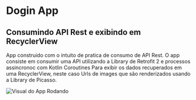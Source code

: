 # Dogin App
## Consumindo API Rest e exibindo em RecyclerView
App construido com o intuito de pratica de consumo de API Rest.
O app consiste em consumir uma API utilizando a Library de Retrofit 2 e processos assincronoc com Kotlin Coroutines
Para exibir os dados recuperados em uma RecyclerView, neste caso Urls de images que são renderizados usando a Library 
de Picasso.


![Visual do App Rodando](https://github.com/derlys-roman/Dogin/blob/main/app/src/main/res/demo-gif/app_demo.gif)

